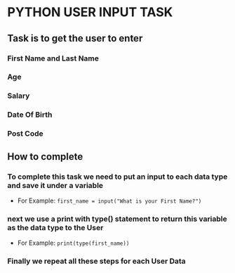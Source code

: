 # PYTHON USER INPUT TASK 
## Task is to get the user to enter 
### First Name and Last Name 
### Age
### Salary 
### Date Of Birth
### Post Code 

## How to complete 
### To complete this task we need to put an input to each data type and save it under a variable  
- For Example:
  ```first_name = input("What is your First Name?")```
### next we use a print with type() statement to return this variable as the data type to the User
- For Example: 
```print(type(first_name))```
### Finally we repeat all these steps for each User Data